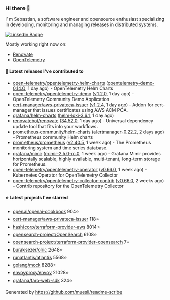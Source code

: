### Hi there 👋

I’ m Sebastian, a software engineer and opensource enthusiast specializing in developing, monitoring and managing releases in distributed systems.

[![Linkedin Badge](https://img.shields.io/badge/-LinkedIn-blue?style=flat&logo=Linkedin&logoColor=white&link=https://www.linkedin.com/in/sebastian-poxhofer/)](https://www.linkedin.com/in/sebastian-poxhofer/)

Mostly working right now on:
- [Renovate](https://github.com/renovatebot/renovate)
- [OpenTelemetry](https://github.com/open-telemetry)



#### 🚀 Latest releases I've contributed to

- [open-telemetry/opentelemetry-helm-charts](https://github.com/open-telemetry/opentelemetry-helm-charts) ([opentelemetry-demo-0.14.0](https://github.com/open-telemetry/opentelemetry-helm-charts/releases/tag/opentelemetry-demo-0.14.0), 1 day ago) - OpenTelemetry Helm Charts
- [open-telemetry/opentelemetry-demo](https://github.com/open-telemetry/opentelemetry-demo) ([v1.2.0](https://github.com/open-telemetry/opentelemetry-demo/releases/tag/v1.2.0), 1 day ago) - OpenTelemetry Community Demo Application
- [cert-manager/aws-privateca-issuer](https://github.com/cert-manager/aws-privateca-issuer) ([v1.2.4](https://github.com/cert-manager/aws-privateca-issuer/releases/tag/v1.2.4), 1 day ago) - Addon for cert-manager that issues certificates using AWS ACM PCA.
- [grafana/helm-charts](https://github.com/grafana/helm-charts) ([helm-loki-3.6.1](https://github.com/grafana/helm-charts/releases/tag/helm-loki-3.6.1), 1 day ago)
- [renovatebot/renovate](https://github.com/renovatebot/renovate) ([34.52.0](https://github.com/renovatebot/renovate/releases/tag/34.52.0), 1 day ago) - Universal dependency update tool that fits into your workflows.
- [prometheus-community/helm-charts](https://github.com/prometheus-community/helm-charts) ([alertmanager-0.22.2](https://github.com/prometheus-community/helm-charts/releases/tag/alertmanager-0.22.2), 2 days ago) - Prometheus community Helm charts
- [prometheus/prometheus](https://github.com/prometheus/prometheus) ([v2.40.5](https://github.com/prometheus/prometheus/releases/tag/v2.40.5), 1 week ago) - The Prometheus monitoring system and time series database.
- [grafana/mimir](https://github.com/grafana/mimir) ([mimir-2.5.0-rc.0](https://github.com/grafana/mimir/releases/tag/mimir-2.5.0-rc.0), 1 week ago) - Grafana Mimir provides horizontally scalable, highly available, multi-tenant, long-term storage for Prometheus.
- [open-telemetry/opentelemetry-operator](https://github.com/open-telemetry/opentelemetry-operator) ([v0.66.0](https://github.com/open-telemetry/opentelemetry-operator/releases/tag/v0.66.0), 1 week ago) - Kubernetes Operator for OpenTelemetry Collector
- [open-telemetry/opentelemetry-collector-contrib](https://github.com/open-telemetry/opentelemetry-collector-contrib) ([v0.66.0](https://github.com/open-telemetry/opentelemetry-collector-contrib/releases/tag/v0.66.0), 2 weeks ago) - Contrib repository for the OpenTelemetry Collector

#### ⭐ Latest projects I've starred

- [openai/openai-cookbook](https://github.com/openai/openai-cookbook) 904⭐
- [cert-manager/aws-privateca-issuer](https://github.com/cert-manager/aws-privateca-issuer) 118⭐
- [hashicorp/terraform-provider-aws](https://github.com/hashicorp/terraform-provider-aws) 8014⭐
- [opensearch-project/OpenSearch](https://github.com/opensearch-project/OpenSearch) 6108⭐
- [opensearch-project/terraform-provider-opensearch](https://github.com/opensearch-project/terraform-provider-opensearch) 7⭐
- [buraksezer/olric](https://github.com/buraksezer/olric) 2648⭐
- [runatlantis/atlantis](https://github.com/runatlantis/atlantis) 5568⭐
- [golang/mock](https://github.com/golang/mock) 8288⭐
- [envoyproxy/envoy](https://github.com/envoyproxy/envoy) 21028⭐
- [grafana/faro-web-sdk](https://github.com/grafana/faro-web-sdk) 324⭐



Generated by https://github.com/muesli/readme-scribe
